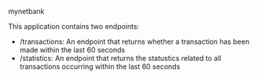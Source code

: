 mynetbank

This application contains two endpoints:

 - /transactions: An endpoint that returns whether a transaction has been made within the last 60 seconds
 - /statistics: An endpoint that returns the statustics related to all transactions occurring within the last 60 seconds

